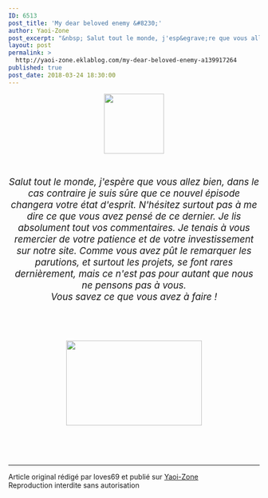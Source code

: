 ```yaml
---
ID: 6513
post_title: 'My dear beloved enemy &#8230;'
author: Yaoi-Zone
post_excerpt: "&nbsp; Salut tout le monde, j'esp&egrave;re que vous allez bien, dans le cas contraire je suis s&ucirc;re que ce nouvel &eacute;pisode changera votre &eacute;tat d'esprit. N'h&eacute;sitez surtout pas &agrave; me dire ce que vous avez pens&eacute; de ce dernier. Je lis absolument tout vos commentaires. Je tenais &agrave; vous remercier de votre..."
layout: post
permalink: >
  http://yaoi-zone.eklablog.com/my-dear-beloved-enemy-a139917264
published: true
post_date: 2018-03-24 18:30:00
---
```

<p><img style="margin-right: auto; margin-left: auto; display: block;" src="https://united-subs.dearclouds.com/wp-content/uploads/2018/05/26ecb1b72e9d746757b574d114ecaacc.jpg" width="120" height="120" alt=""/></p>
<p>&nbsp;</p>
<address style="text-align: center;"><span style="font-size: 14pt;">Salut tout le monde, j'esp&egrave;re que vous allez bien, dans le cas contraire je suis s&ucirc;re que ce nouvel &eacute;pisode changera votre &eacute;tat d'esprit. N'h&eacute;sitez surtout pas &agrave; me dire ce que vous avez pens&eacute; de ce dernier. Je lis absolument tout vos commentaires. Je tenais &agrave; vous remercier de votre patience et de votre investissement sur notre site. Comme vous avez p&ucirc;t le remarquer les parutions, et surtout les projets, se font rares derni&egrave;rement, mais ce n'est pas pour autant que nous ne pensons pas &agrave; vous.</span></address><address style="text-align: center;"><span style="font-size: 14pt;">Vous savez ce que vous avez &agrave; faire !</span></address>
<p style="text-align: center;">&nbsp;</p>
<p style="text-align: center;">&nbsp;</p>
<p style="text-align: center;"><a title="Cliquez dessus !" href="http://yaoi-zone.eklablog.com/beloved-enemy-a130592190" ><img src="http://ekladata.com/xAjygPai4Zg8dxkQ6Brzqiir6R4@272x170.jpg" width="272" height="170" alt=""/></a></p><br /><br /><br /><hr />Article original rédigé par loves69 et publié sur <a href="http://yaoi-zone.eklablog.com/">Yaoi-Zone</a> <br /> Reproduction interdite sans autorisation